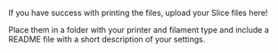 If you have success with printing the files, upload your Slice files here!

Place them in a folder with your printer and filament type and include a README file with a short description of your settings.

